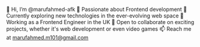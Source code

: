 👋 Hi, I’m @marufahmed-afk
👀 Passionate about Frontend development
🌱 Currently exploring new technologies in the ever-evolving web space
💼 Working as a Frontend Engineer in the UK
💞️ Open to collaborate on exciting projects, whether it's web development or even video games
📫 Reach me at marufahmed.m101@gmail.com
<!---
marufahmed-afk/marufahmed-afk is a ✨ special ✨ repository because its `README.md` (this file) appears on your GitHub profile.
You can click the Preview link to take a look at your changes.
--->
